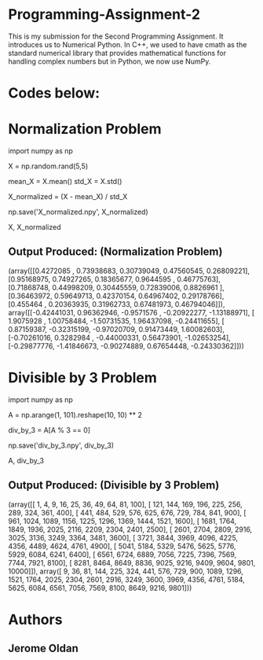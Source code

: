 # Programming-Assignment-2
This is my submission for the Second Programming Assignment. It introduces us to Numerical Python. In C++, we used to have cmath as the standard numerical library that provides mathematical functions for handling complex numbers but in Python, we now use NumPy.

# Codes below:

# Normalization Problem

import numpy as np

X = np.random.rand(5,5)

mean_X = X.mean()
std_X = X.std()

X_normalized = (X - mean_X) / std_X

np.save('X_normalized.npy', X_normalized)

X, X_normalized

## Output Produced: (Normalization Problem)

(array([[0.4272085 , 0.73938683, 0.30739049, 0.47560545, 0.26809221],
        [0.95168975, 0.74927265, 0.18365677, 0.9644595 , 0.46775763],
        [0.71868748, 0.44998209, 0.30445559, 0.72839006, 0.8826961 ],
        [0.36463972, 0.59649713, 0.42370154, 0.64967402, 0.29178766],
        [0.455464  , 0.20363935, 0.31962733, 0.67481973, 0.46794046]]),
 array([[-0.42441031,  0.96362946, -0.9571576 , -0.20922277, -1.13188971],
        [ 1.9075928 ,  1.00758484, -1.50731535,  1.96437098, -0.24411655],
        [ 0.87159387, -0.32315199, -0.97020709,  0.91473449,  1.60082603],
        [-0.70261016,  0.3282984 , -0.44000331,  0.56473901, -1.02653254],
        [-0.29877776, -1.41846673, -0.90274889,  0.67654448, -0.24330362]]))

# Divisible by 3 Problem

import numpy as np

A = np.arange(1, 101).reshape(10, 10) ** 2

div_by_3 = A[A % 3 == 0]

np.save('div_by_3.npy', div_by_3)

A, div_by_3

## Output Produced: (Divisible by 3 Problem)

(array([[    1,     4,     9,    16,    25,    36,    49,    64,    81,
           100],
        [  121,   144,   169,   196,   225,   256,   289,   324,   361,
           400],
        [  441,   484,   529,   576,   625,   676,   729,   784,   841,
           900],
        [  961,  1024,  1089,  1156,  1225,  1296,  1369,  1444,  1521,
          1600],
        [ 1681,  1764,  1849,  1936,  2025,  2116,  2209,  2304,  2401,
          2500],
        [ 2601,  2704,  2809,  2916,  3025,  3136,  3249,  3364,  3481,
          3600],
        [ 3721,  3844,  3969,  4096,  4225,  4356,  4489,  4624,  4761,
          4900],
        [ 5041,  5184,  5329,  5476,  5625,  5776,  5929,  6084,  6241,
          6400],
        [ 6561,  6724,  6889,  7056,  7225,  7396,  7569,  7744,  7921,
          8100],
        [ 8281,  8464,  8649,  8836,  9025,  9216,  9409,  9604,  9801,
         10000]]),
 array([   9,   36,   81,  144,  225,  324,  441,  576,  729,  900, 1089,
        1296, 1521, 1764, 2025, 2304, 2601, 2916, 3249, 3600, 3969, 4356,
        4761, 5184, 5625, 6084, 6561, 7056, 7569, 8100, 8649, 9216, 9801]))

# Authors
## Jerome Oldan